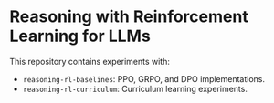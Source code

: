# Reasoning with Reinforcement Learning for LLMs

This repository contains experiments with:
- `reasoning-rl-baselines`: PPO, GRPO, and DPO implementations.
- `reasoning-rl-curriculum`: Curriculum learning experiments.
